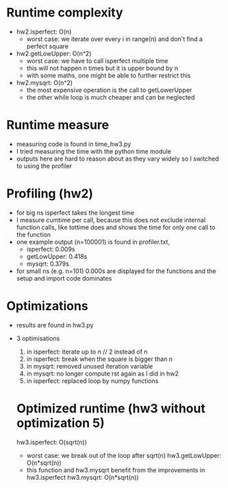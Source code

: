 # Runtime complexity
- hw2.isperfect: O(n)
  - worst case: we iterate over every i in range(n) and don't find a perfect square
- hw2.getLowUpper: O(n^2)
  - worst case: we have to call isperfect multiple time
  - this will not happen n times but it is upper bound by n
  - with some maths, one might be able to further restrict this
- hw2.mysqrt: O(n^2)
  - the most expensive operation is the call to getLowerUpper
  - the other while loop is much cheaper and can be neglected

# Runtime measure
- measuring code is found in time_hw3.py
- I tried measuring the time with the python time module
- outputs here are hard to reason about as they vary widely so I switched to using the profiler

# Profiling (hw2)
- for big ns isperfect takes the longest time
- I measure cumtime per call, because this does not exclude internal function calls, like tottime does and shows the time for only one call to the function
- one example output (n=100001) is found in profiler.txt, 
  - isperfect: 0.009s
  - getLowUpper: 0.418s
  - mysqrt: 0.379s
- for small ns (e.g. n=101) 0.000s are displayed for the functions and the setup and import code dominates

# Optimizations
- results are found in hw3.py
- 3 optimisations
  1. in isperfect: iterate up to n // 2 instead of n
  2. in isperfect: break when the square is bigger than n
  3. in mysqrt: removed unused iteration variable
  4. in mysqrt: no longer compute rst again as I did in hw2
  5. in isperfect: replaced loop by numpy functions


  # Optimized runtime (hw3 without optimization 5)
  hw3.isperfect: O(sqrt(n))
    - worst case: we break out of the loop after sqrt(n)
  hw3.getLowUpper: O(n*sqrt(n))
    - this function and hw3.mysqrt benefit from the improvements in hw3.isperfect
  hw3.mysqrt: O(n*sqrt(n))
